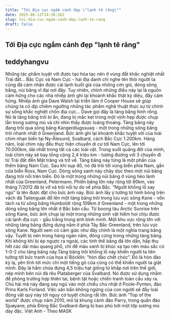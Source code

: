 ```yaml
---
title: "Tới Địa cực ngắm cảnh đẹp \"lạnh tê răng\""
date: 2025-06-12T14:36:16Z
slug: toi-dia-cuc-ngam-canh-dep-lanh-te-rang
draft: false
---
```


## Tới Địa cực ngắm cảnh đẹp "lạnh tê răng"

## teddyhangvu

Những tác phẩm tuyệt vời được tạo hóa tạc nên ở vùng đất khắc nghiệt nhất Trái đất…
Bắc Cực và Nam Cực - hai địa danh chỉ nghe tên thôi người ta cũng đã cảm nhận được cái lạnh buốt giá của những cơn gió, dòng sông băng, núi băng vĩ đại nơi đây. 
Tuy nhiên, chính những điều này lại là nguồn cảm hứng cho các nhà nhiếp ảnh ghi lại khoảnh khắc thật kỳ diệu, đầy cảm hứng. 
Nhiếp ảnh gia Dave Walsh tại triển lãm ở Cooper House sẽ giúp chúng ta có dịp chiêm ngưỡng những tác phẩm nghệ thuật thực sự từ chính sự sống khắc nghiệt chốn địa cực…
Dave gọi đây là tảng băng hình rồng. Nó là tảng băng trôi bí ẩn, đang bị mắc kẹt trong một vịnh hẹp được chụp lẫn trong sương mù và chỉ nhìn thấy được loáng thoáng. Tảng băng này đang trôi qua sông băng Kangerdlugssuaq - một trong những sông băng trôi nhanh nhất ở Greenland.
Bức ảnh ghi lại khoảnh khắc tuyệt vời của loài chim nhạn biển tại Ny-Ålesund, Svalbard, cách Bắc Cực 1.200km. 
Hàng năm, loài chim này đều thực hiện chuyến di cư tới Nam Cực, lên tới 70.000km, dài nhất trong tất cả các loài vật. 
Trong suốt quãng đời của mình, loài chim này sẽ bay tổng cộng 2,4 triệu km - tương đương với 3 chuyến đi từ Trái đất đến Mặt trăng và trở về. 
Tảng băng này từng là một phần của thềm băng Nam Cực. Sau khi sụp đổ, nó đã trôi tới vùng biển phía Nam, gần cửa biển Ross, Nam Cực.
Dòng sông xanh này chảy dọc theo một núi băng đang trôi nổi trên biển. Đó là một trong những núi băng ở vùng hẻo lánh nhất của Greenland, Petermann. Phiến băng lớn này rộng tới 80km, vào tháng 7/2012 đã bị vỡ và trôi nổi tự do về phía Bắc.
“Người khổng lồ say ngủ” là tên được đặt cho bức ảnh này. Bức ảnh lấy ý tưởng từ hình bóng trên vách đá Tailenguak đổ lên một tảng băng trôi trong lưu vực sông Kane - vốn tách ra từ sông băng Humboldt rộng 109km ở Greenland - một trong những dòng sông băng lớn nhất ở Bắc bán cầu.
Từ boong tàu Arctic Sunrise trên sông Kane, bức ảnh chụp lại một trong những sinh vật hiếm hoi chịu được cái lạnh địa cực - gấu trắng trong ánh bình minh. 
Một khu vực rộng lớn với những tảng băng đứng dựng nằm ở phía Tây Bắc Greenland, trên lưu vực sông Kane. Người xem có cảm giác như đây chính là một nghĩa trang băng vậy.
Tuyết bị nén trong hàng ngàn năm, đông cứng trong những tảng băng. Khi không khí bị ép ngược ra ngoài, các tinh thể băng đá lớn dần, hấp thụ hết các dải màu quang phổ, chỉ để màu xanh bị khúc xạ tạo nên màu sắc có 1-0-2 cho tảng băng này.Tảng băng trôi khổng lồ này khiến người ta liên tưởng tới bức tranh của họa sĩ Böcklin: “hòn đảo chết chóc”. Đó là hòn đảo kỳ lạ, yên tĩnh tới mức chỉ một tiếng gõ cửa cũng có thể khiến người ta giật mình.
Đây là hầm chứa đựng 4,5 triệu hạt giống từ khắp nơi trên thế giới, nép mình bên núi đá rêu Plataberger của Svalbard. Nó được sử dụng nhằm đề phòng trường hợp thiên tai, bệnh tật hoặc chiến tranh toàn cầu xảy ra.
Chú hải mã này đang say ngủ vào một chiều chủ nhật ở Poole-Pynten, đảo Prins Karls Forland. Việc săn bắn không ngừng của con người sẽ đẩy loài động vật quý này tới nguy cơ tuyệt chủng rất lớn.
Bức ảnh “Top of the world” được chụp năm 2010, mô tả khung cảnh đảo Parry, trong quần đảo Sjuøyane, phía Đông Bắc Svalbard đang bị bao phủ bởi một lớp sương mù dày đặc.
Việt Anh - Theo MASK